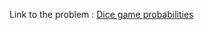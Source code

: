 Link to the problem : [Dice game probabilities](https://www.rosettacode.org/wiki/Dice_game_probabilities)
